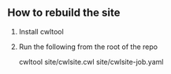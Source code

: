 ## How to rebuild the site

1. Install cwltool

2. Run the following from the root of the repo 

    cwltool site/cwlsite.cwl site/cwlsite-job.yaml
